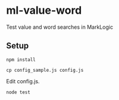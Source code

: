 # ml-value-word

Test value and word searches in MarkLogic

## Setup

`npm install`

`cp config_sample.js config.js`

Edit config.js.

`node test`
